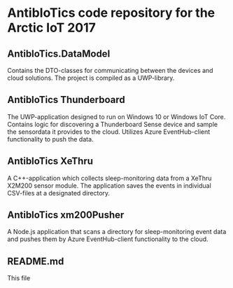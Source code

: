 # AntibIoTics code repository for the Arctic IoT 2017

## AntibIoTics.DataModel
Contains the DTO-classes for communicating between the devices and cloud solutions. The project is compiled as a UWP-library.

## AntibIoTics Thunderboard
The UWP-application designed to run on Windows 10 or Windows IoT Core. Contains logic for discovering a Thunderboard Sense device and sample the sensordata it provides to the cloud. Utilizes Azure EventHub-client functionality to push the data.

## AntibIoTics XeThru
A C++-application which collects sleep-monitoring data from a XeThru X2M200 sensor module. The application saves the events in individual CSV-files at a designated directory.

## AntibIoTics xm200Pusher
A Node.js application that scans a directory for sleep-monitoring event data and pushes them by Azure EventHub-client functionality to the cloud.

## README.md
This file
